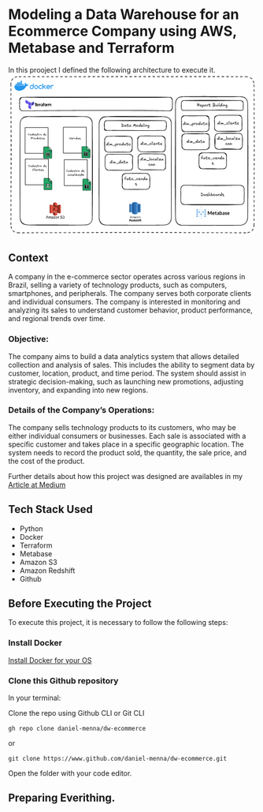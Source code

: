 # Modeling a Data Warehouse for an Ecommerce Company using AWS, Metabase and Terraform

In this prooject I defined the following architecture to execute it.
![Architecture Defined](./pics/architecture.png)

## Context
A company in the e-commerce sector operates across various regions in Brazil, selling a variety of technology products, such as computers, smartphones, and peripherals. The company serves both corporate clients and individual consumers. The company is interested in monitoring and analyzing its sales to understand customer behavior, product performance, and regional trends over time.

### Objective:
The company aims to build a data analytics system that allows detailed collection and analysis of sales. This includes the ability to segment data by customer, location, product, and time period. The system should assist in strategic decision-making, such as launching new promotions, adjusting inventory, and expanding into new regions.

### Details of the Company’s Operations:
The company sells technology products to its customers, who may be either individual consumers or businesses. Each sale is associated with a specific customer and takes place in a specific geographic location. The system needs to record the product sold, the quantity, the sale price, and the cost of the product.

Further details about how this project was designed are availables in my [Article at Medium](https://www.medium.com/@data-menna)

## Tech Stack Used
- Python
- Docker
- Terraform
- Metabase
- Amazon S3
- Amazon Redshift
- Github

## Before Executing the Project
To execute this project, it is necessary to follow the following steps:

### Install Docker
[Install Docker for your OS](https://docs.docker.com/desktop/)

### Clone this Github repository
In your terminal:

Clone the repo using Github CLI or Git CLI
```
gh repo clone daniel-menna/dw-ecommerce
```
or

```
git clone https://www.github.com/daniel-menna/dw-ecommerce.git
```
Open the folder with your code editor.

## Preparing Everithing.
